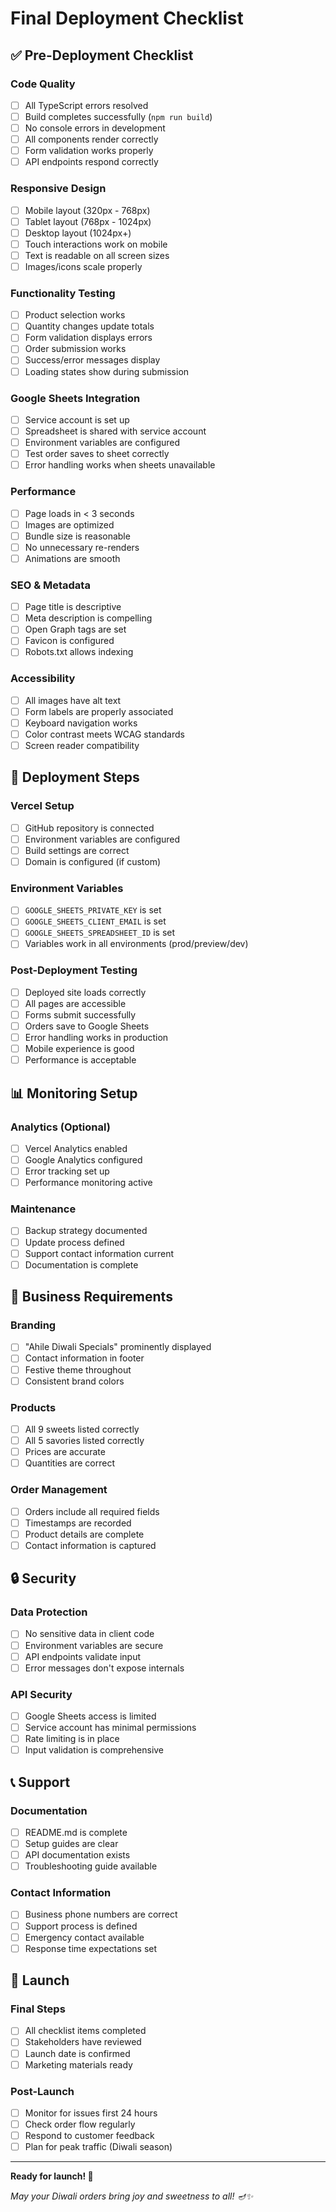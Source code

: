 # Final Deployment Checklist

## ✅ Pre-Deployment Checklist

### Code Quality
- [ ] All TypeScript errors resolved
- [ ] Build completes successfully (`npm run build`)
- [ ] No console errors in development
- [ ] All components render correctly
- [ ] Form validation works properly
- [ ] API endpoints respond correctly

### Responsive Design
- [ ] Mobile layout (320px - 768px)
- [ ] Tablet layout (768px - 1024px)  
- [ ] Desktop layout (1024px+)
- [ ] Touch interactions work on mobile
- [ ] Text is readable on all screen sizes
- [ ] Images/icons scale properly

### Functionality Testing
- [ ] Product selection works
- [ ] Quantity changes update totals
- [ ] Form validation displays errors
- [ ] Order submission works
- [ ] Success/error messages display
- [ ] Loading states show during submission

### Google Sheets Integration
- [ ] Service account is set up
- [ ] Spreadsheet is shared with service account
- [ ] Environment variables are configured
- [ ] Test order saves to sheet correctly
- [ ] Error handling works when sheets unavailable

### Performance
- [ ] Page loads in < 3 seconds
- [ ] Images are optimized
- [ ] Bundle size is reasonable
- [ ] No unnecessary re-renders
- [ ] Animations are smooth

### SEO & Metadata
- [ ] Page title is descriptive
- [ ] Meta description is compelling
- [ ] Open Graph tags are set
- [ ] Favicon is configured
- [ ] Robots.txt allows indexing

### Accessibility
- [ ] All images have alt text
- [ ] Form labels are properly associated
- [ ] Keyboard navigation works
- [ ] Color contrast meets WCAG standards
- [ ] Screen reader compatibility

## 🚀 Deployment Steps

### Vercel Setup
- [ ] GitHub repository is connected
- [ ] Environment variables are configured
- [ ] Build settings are correct
- [ ] Domain is configured (if custom)

### Environment Variables
- [ ] `GOOGLE_SHEETS_PRIVATE_KEY` is set
- [ ] `GOOGLE_SHEETS_CLIENT_EMAIL` is set
- [ ] `GOOGLE_SHEETS_SPREADSHEET_ID` is set
- [ ] Variables work in all environments (prod/preview/dev)

### Post-Deployment Testing
- [ ] Deployed site loads correctly
- [ ] All pages are accessible
- [ ] Forms submit successfully
- [ ] Orders save to Google Sheets
- [ ] Error handling works in production
- [ ] Mobile experience is good
- [ ] Performance is acceptable

## 📊 Monitoring Setup

### Analytics (Optional)
- [ ] Vercel Analytics enabled
- [ ] Google Analytics configured
- [ ] Error tracking set up
- [ ] Performance monitoring active

### Maintenance
- [ ] Backup strategy documented
- [ ] Update process defined
- [ ] Support contact information current
- [ ] Documentation is complete

## 🎯 Business Requirements

### Branding
- [ ] "Ahile Diwali Specials" prominently displayed
- [ ] Contact information in footer
- [ ] Festive theme throughout
- [ ] Consistent brand colors

### Products
- [ ] All 9 sweets listed correctly
- [ ] All 5 savories listed correctly
- [ ] Prices are accurate
- [ ] Quantities are correct

### Order Management
- [ ] Orders include all required fields
- [ ] Timestamps are recorded
- [ ] Product details are complete
- [ ] Contact information is captured

## 🔒 Security

### Data Protection
- [ ] No sensitive data in client code
- [ ] Environment variables are secure
- [ ] API endpoints validate input
- [ ] Error messages don't expose internals

### API Security
- [ ] Google Sheets access is limited
- [ ] Service account has minimal permissions
- [ ] Rate limiting is in place
- [ ] Input validation is comprehensive

## 📞 Support

### Documentation
- [ ] README.md is complete
- [ ] Setup guides are clear
- [ ] API documentation exists
- [ ] Troubleshooting guide available

### Contact Information
- [ ] Business phone numbers are correct
- [ ] Support process is defined
- [ ] Emergency contact available
- [ ] Response time expectations set

## 🎉 Launch

### Final Steps
- [ ] All checklist items completed
- [ ] Stakeholders have reviewed
- [ ] Launch date is confirmed
- [ ] Marketing materials ready

### Post-Launch
- [ ] Monitor for issues first 24 hours
- [ ] Check order flow regularly
- [ ] Respond to customer feedback
- [ ] Plan for peak traffic (Diwali season)

---

**Ready for launch! 🚀**

*May your Diwali orders bring joy and sweetness to all! 🪔✨*
